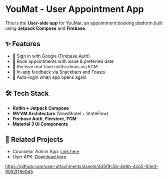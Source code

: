 # YouMat - User Appointment App

This is the **User-side app** for YouMat, an appointment booking platform built using **Jetpack Compose** and **Firebase**.

## ✨ Features

- 🔐 Sign in with Google (Firebase Auth)
- 📅 Book appointments with issue & preferred date
- 🔔 Receive real-time notifications via FCM
- 💬 In-app feedback via Snackbars and Toasts
- 🚀 Auto-login when app opens again

## 🛠 Tech Stack

- **Kotlin + Jetpack Compose**
- **MVVM Architecture** (ViewModel + StateFlow)
- **Firebase Auth**, **Firestore**, **FCM**
- **Material 3 UI Components**

## 🔗 Related Projects

- Counselor Admin App: [Link here]([https://github.com/your-counselor-repo](https://github.com/saifikram969/AstroYouMat))  
- User APK: [Download here]([https://your-apk-link.com](https://drive.google.com/file/d/1BRtb5EyETLgQV7VfkW3CxVlkgzQUAvN3/view?usp=sharing))


https://github.com/user-attachments/assets/435f9c5b-4e6b-4cb5-93e3-9052f1ffe0d5



